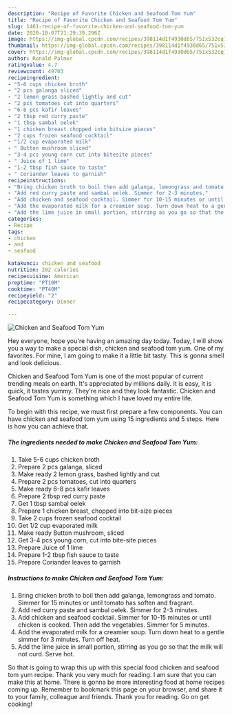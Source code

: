 ```yaml
---
description: "Recipe of Favorite Chicken and Seafood Tom Yum"
title: "Recipe of Favorite Chicken and Seafood Tom Yum"
slug: 1461-recipe-of-favorite-chicken-and-seafood-tom-yum
date: 2020-10-07T21:29:39.296Z
image: https://img-global.cpcdn.com/recipes/398114d1f4930d65/751x532cq70/chicken-and-seafood-tom-yum-recipe-main-photo.jpg
thumbnail: https://img-global.cpcdn.com/recipes/398114d1f4930d65/751x532cq70/chicken-and-seafood-tom-yum-recipe-main-photo.jpg
cover: https://img-global.cpcdn.com/recipes/398114d1f4930d65/751x532cq70/chicken-and-seafood-tom-yum-recipe-main-photo.jpg
author: Ronald Palmer
ratingvalue: 4.7
reviewcount: 49703
recipeingredient:
- "5-6 cups chicken broth"
- "2 pcs galanga sliced"
- "2 lemon grass bashed lightly and cut"
- "2 pcs tomatoes cut into quarters"
- "6-8 pcs kafir leaves"
- "2 tbsp red curry paste"
- "1 tbsp sambal oelek"
- "1 chicken breast chopped into bitsize pieces"
- "2 cups frozen seafood cocktail"
- "1/2 cup evaporated milk"
- " Button mushroom sliced"
- "3-4 pcs young corn cut into bitesite pieces"
- " Juice of 1 lime"
- "1-2 tbsp fish sauce to taste"
- " Coriander leaves to garnish"
recipeinstructions:
- "Bring chicken broth to boil then add galanga, lemongrass and tomato. Simmer for 15 minutes or until tomato has soften and fragrant."
- "Add red curry paste and sambal oelek. Simmer for 2-3 minutes."
- "Add chicken and seafood cocktail. Simmer for 10-15 minutes or until chicken is cooked. Then add the vegetables. Simmer for 5 minutes."
- "Add the evaporated milk for a creamier soup. Turn down heat to a gentle simmer for 3 minutes. Turn off heat."
- "Add the lime juice in small portion, stirring as you go so that the milk will not curd. Serve hot."
categories:
- Recipe
tags:
- chicken
- and
- seafood

katakunci: chicken and seafood 
nutrition: 202 calories
recipecuisine: American
preptime: "PT10M"
cooktime: "PT40M"
recipeyield: "2"
recipecategory: Dinner

---
```



![Chicken and Seafood Tom Yum](https://img-global.cpcdn.com/recipes/398114d1f4930d65/751x532cq70/chicken-and-seafood-tom-yum-recipe-main-photo.jpg)

Hey everyone, hope you're having an amazing day today. Today, I will show you a way to make a special dish, chicken and seafood tom yum. One of my favorites. For mine, I am going to make it a little bit tasty. This is gonna smell and look delicious.



Chicken and Seafood Tom Yum is one of the most popular of current trending meals on earth. It's appreciated by millions daily. It is easy, it is quick, it tastes yummy. They're nice and they look fantastic. Chicken and Seafood Tom Yum is something which I have loved my entire life.


To begin with this recipe, we must first prepare a few components. You can have chicken and seafood tom yum using 15 ingredients and 5 steps. Here is how you can achieve that.

<!--inarticleads1-->

##### The ingredients needed to make Chicken and Seafood Tom Yum:

1. Take 5-6 cups chicken broth
1. Prepare 2 pcs galanga, sliced
1. Make ready 2 lemon grass, bashed lightly and cut
1. Prepare 2 pcs tomatoes, cut into quarters
1. Make ready 6-8 pcs kafir leaves
1. Prepare 2 tbsp red curry paste
1. Get 1 tbsp sambal oelek
1. Prepare 1 chicken breast, chopped into bit-size pieces
1. Take 2 cups frozen seafood cocktail
1. Get 1/2 cup evaporated milk
1. Make ready  Button mushroom, sliced
1. Get 3-4 pcs young corn, cut into bite-site pieces
1. Prepare  Juice of 1 lime
1. Prepare 1-2 tbsp fish sauce to taste
1. Prepare  Coriander leaves to garnish




<!--inarticleads2-->

##### Instructions to make Chicken and Seafood Tom Yum:

1. Bring chicken broth to boil then add galanga, lemongrass and tomato. Simmer for 15 minutes or until tomato has soften and fragrant.
1. Add red curry paste and sambal oelek. Simmer for 2-3 minutes.
1. Add chicken and seafood cocktail. Simmer for 10-15 minutes or until chicken is cooked. Then add the vegetables. Simmer for 5 minutes.
1. Add the evaporated milk for a creamier soup. Turn down heat to a gentle simmer for 3 minutes. Turn off heat.
1. Add the lime juice in small portion, stirring as you go so that the milk will not curd. Serve hot.




So that is going to wrap this up with this special food chicken and seafood tom yum recipe. Thank you very much for reading. I am sure that you can make this at home. There is gonna be more interesting food at home recipes coming up. Remember to bookmark this page on your browser, and share it to your family, colleague and friends. Thank you for reading. Go on get cooking!
